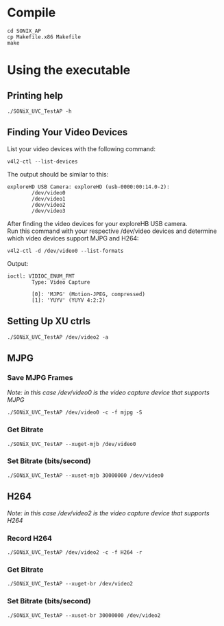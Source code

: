 # Compile
```
cd SONIX_AP
cp Makefile.x86 Makefile
make
```
# Using the executable
## Printing help
```
./SONiX_UVC_TestAP -h
```

## Finding Your Video Devices
List your video devices with the following command:
```
v4l2-ctl --list-devices
```
The output should be similar to this: 
```
exploreHD USB Camera: exploreHD (usb-0000:00:14.0-2):
        /dev/video0
        /dev/video1
        /dev/video2
        /dev/video3
```
After finding the video devices for your exploreHB USB camera.</br>
Run this command with your respective /dev/video devices and determine which video devices support MJPG and H264: 
```
v4l2-ctl -d /dev/video0 --list-formats
```
Output: 
```
ioctl: VIDIOC_ENUM_FMT
        Type: Video Capture

        [0]: 'MJPG' (Motion-JPEG, compressed)
        [1]: 'YUYV' (YUYV 4:2:2)
```

## Setting Up XU ctrls
```
./SONiX_UVC_TestAP /dev/video2 -a
```

## MJPG 
### Save MJPG Frames
*Note: in this case /dev/video0 is the video capture device that supports MJPG*</br>
```
./SONiX_UVC_TestAP /dev/video0 -c -f mjpg -S
```
### Get Bitrate
```
./SONiX_UVC_TestAP --xuget-mjb /dev/video0
```
### Set Bitrate (bits/second)
```
./SONiX_UVC_TestAP --xuset-mjb 30000000 /dev/video0
```

## H264
*Note: in this case /dev/video2 is the video capture device that supports H264*</br>
### Record H264
```
./SONiX_UVC_TestAP /dev/video2 -c -f H264 -r
```
### Get Bitrate 
```
./SONiX_UVC_TestAP --xuget-br /dev/video2
```
### Set Bitrate (bits/second)
```
./SONiX_UVC_TestAP --xuset-br 30000000 /dev/video2
```

